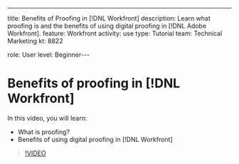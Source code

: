 ---
title: Benefits of Proofing in [!DNL Workfront]
description:  Learn what proofing is and the benefits of using digital proofing in [!DNL Adobe Workfront].
feature: Workfront
activity: use
type: Tutorial
team: Technical Marketing
kt: 8822

role: User
level: Beginner---
# Benefits of proofing in [!DNL Workfront]

In this video, you will learn:

* What is proofing?
* Benefits of using digital proofing in [!DNL Workfront]

>[!VIDEO](https://video.tv.adobe.com/v/336095/?quality=12)
